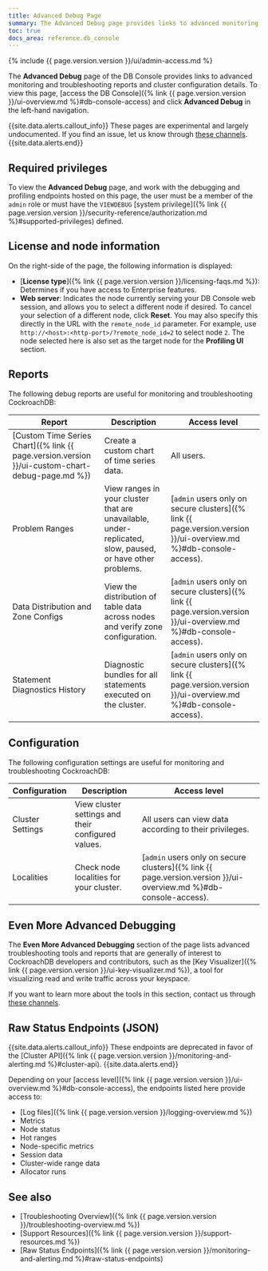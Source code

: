```yaml
---
title: Advanced Debug Page
summary: The Advanced Debug page provides links to advanced monitoring and troubleshooting reports and cluster configuration details.
toc: true
docs_area: reference.db_console
---
```


{% include {{ page.version.version }}/ui/admin-access.md %}

The **Advanced Debug** page of the DB Console provides links to advanced monitoring and troubleshooting reports and cluster configuration details. To view this page, [access the DB Console]({% link {{ page.version.version }}/ui-overview.md %}#db-console-access) and click **Advanced Debug** in the left-hand navigation.

{{site.data.alerts.callout_info}}
These pages are experimental and largely undocumented. If you find an issue, let us know through [these channels](https://www.cockroachlabs.com/community/).
 {{site.data.alerts.end}}

## Required privileges

To view the **Advanced Debug** page, and work with the debugging and profiling endpoints hosted on this page, the user must be a member of the `admin` role or must have the `VIEWDEBUG` [system privilege]({% link {{ page.version.version }}/security-reference/authorization.md %}#supported-privileges) defined.

## License and node information

On the right-side of the page, the following information is displayed:

- [**License type**]({% link {{ page.version.version }}/licensing-faqs.md %}): Determines if you have access to Enterprise features.
- **Web server**: Indicates the node currently serving your DB Console web session, and allows you to select a different node if desired. To cancel your selection of a different node, click **Reset**. You may also specify this directly in the URL with the `remote_node_id` parameter. For example, use `http://<host>:<http-port>/?remote_node_id=2` to select node `2`. The node selected here is also set as the target node for the **Profiling UI** section.

## Reports

The following debug reports are useful for monitoring and troubleshooting CockroachDB:

Report | Description | Access level
--------|-----|--------
[Custom Time Series Chart]({% link {{ page.version.version }}/ui-custom-chart-debug-page.md %}) | Create a custom chart of time series data. | All users.
Problem Ranges | View ranges in your cluster that are unavailable, under-replicated, slow, paused, or have other problems. | [`admin` users only on secure clusters]({% link {{ page.version.version }}/ui-overview.md %}#db-console-access).
Data Distribution and Zone Configs | View the distribution of table data across nodes and verify zone configuration. | [`admin` users only on secure clusters]({% link {{ page.version.version }}/ui-overview.md %}#db-console-access).
Statement Diagnostics History  | Diagnostic bundles for all statements executed on the cluster.  | [`admin` users only on secure clusters]({% link {{ page.version.version }}/ui-overview.md %}#db-console-access).

## Configuration

The following configuration settings are useful for monitoring and troubleshooting CockroachDB:

Configuration | Description | Access level
--------|-----|--------
Cluster Settings | View cluster settings and their configured values. | All users can view data according to their privileges.
Localities | Check node localities for your cluster. | [`admin` users only on secure clusters]({% link {{ page.version.version }}/ui-overview.md %}#db-console-access).

## Even More Advanced Debugging

The **Even More Advanced Debugging** section of the page lists advanced troubleshooting tools and reports that are generally of interest to CockroachDB developers and contributors, such as the [Key Visualizer]({% link {{ page.version.version }}/ui-key-visualizer.md %}), a tool for visualizing read and write traffic across your keyspace.

If you want to learn more about the tools in this section, contact us through [these channels](https://www.cockroachlabs.com/community/).

## Raw Status Endpoints (JSON)

{{site.data.alerts.callout_info}}
These endpoints are deprecated in favor of the [Cluster API]({% link {{ page.version.version }}/monitoring-and-alerting.md %}#cluster-api).
{{site.data.alerts.end}}

Depending on your [access level]({% link {{ page.version.version }}/ui-overview.md %}#db-console-access), the endpoints listed here provide access to:

- [Log files]({% link {{ page.version.version }}/logging-overview.md %})
- Metrics
- Node status
- Hot ranges
- Node-specific metrics
- Session data
- Cluster-wide range data
- Allocator runs

## See also

- [Troubleshooting Overview]({% link {{ page.version.version }}/troubleshooting-overview.md %})
- [Support Resources]({% link {{ page.version.version }}/support-resources.md %})
- [Raw Status Endpoints]({% link {{ page.version.version }}/monitoring-and-alerting.md %}#raw-status-endpoints)

